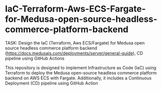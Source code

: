 # IaC-Terraform-Aws-ECS-Fargate-for-Medusa-open-source-headless-commerce-platform-backend


TASK: Design the IaC (Terraform, Aws ECS/Fargate) for Medusa open source headless commerce platform backend (https://docs.medusajs.com/deployments/server/general-guide), CD pipeline using GitHub Actions


This repository is designed to implement Infrastructure as Code (IaC) using Terraform to deploy the Medusa open-source headless commerce platform backend on AWS ECS with Fargate. Additionally, it includes a Continuous Deployment (CD) pipeline using GitHub Action


